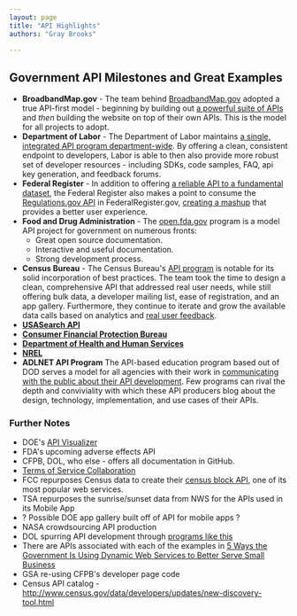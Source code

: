 ```yaml
---
layout: page
title: "API Highlights"
authors: "Gray Brooks"

---
```

## Government API Milestones and Great Examples

* **BroadbandMap.gov** - The team behind [BroadbandMap.gov](http://www.broadbandmap.gov) adopted a true API-first model - beginning by building out [a powerful suite of APIs](http://www.broadbandmap.gov/developer) and *then* building the website on top of their own APIs.  This is the model for all projects to adopt.  
* **Department of Labor** - The Department of Labor maintains [a single, integrated API program department-wide](http://developer.dol.gov).  By offering a clean, consistent endpoint to developers, Labor is able to then also provide more robust set of developer resources - including SDKs, code samples, FAQ, api key generation, and feedback forums.  
* **Federal Register** - In addition to offering [a reliable API to a fundamental dataset](https://www.federalregister.gov/blog/learn/developers), the Federal Register also makes a point to consume the [Regulations.gov API](http://www.regulations.gov/#!developers) in FederalRegister.gov, [creating a mashup](https://www.federalregister.gov/blog/2012/04/in-synch-with-regulations-gov) that provides a better user experience.  
* **Food and Drug Administration** - The [open.fda.gov](http://open.fda.gov) program is a model API project for government on numerous fronts:  
  * Great open source documentation. 
  * Interactive and useful documentation. 
  * Strong development process.  
* **Census Bureau** - The Census Bureau's [API program](http://www.census.gov/developers/) is notable for its solid incorporation of best practices.  The team took the time to design a clean, comprehensive API that addressed real user needs, while still offering bulk data, a developer mailing list, ease of registration, and an app gallery.  Furthermore, they continue to iterate and grow the available data calls based on analytics and [real user feedback](http://apiforum.ideascale.com/).  
* **[USASearch API](http://search.digitalgov.gov/developer/index.html)**
* **[Consumer Financial Protection Bureau](cfpb.github.io/api/hmda/)**
* **[Department of Health and Human Services](http://healthdata.gov/developer)**
* **[NREL](http://developer.nrel.gov/)**
* **ADLNET API Program** The API-based education program based out of DOD serves a model for all agencies with their work in [communicating with the public about their API development](http://18f.github.io/API-All-the-X/pages/government_api_blogposts#adlnet).  Few programs can rival the depth and conviviality with which these API producers blog about the design, technology, implementation, and use cases of their APIs.  


### Further Notes

* DOE's [API Visualizer](http://en.openei.org/apps/api-browser/)
* FDA's upcoming adverse effects API
* CFPB, DOL, who else - offers all documentation in GitHub.  
* [Terms of Service Collaboration](https://groups.google.com/forum/#!topic/us-government-apis/0yix5bEWbFo)
* FCC repurposes Census data to create their [census block API](http://www.broadbandmap.gov/developer), one of its most popular web services.  
* TSA repurposes the sunrise/sunset data from NWS for the APIs used in its Mobile App
* ? Possible DOE app gallery built off of API for mobile apps ? 
* NASA crowdsourcing API production
* DOL spurring API development through [programs like this](http://www.careeronestop.org/WebServices/WebServices.aspx)
* There are APIs associated with each of the examples in [5 Ways the Government Is Using Dynamic Web Services to Better Serve Small Business](http://smallbiztrends.com/2010/12/5-ways-the-government-is-using-dynamic-web-services-to-better-serve-small-business.html)
* GSA re-using CFPB's developer page code
* Census API catalog - http://www.census.gov/data/developers/updates/new-discovery-tool.html
